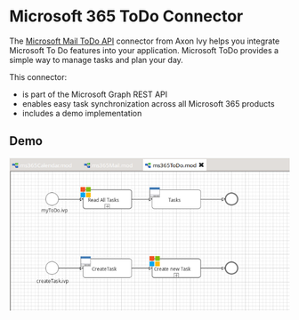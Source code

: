 # Microsoft 365 ToDo Connector

The [Microsoft Mail ToDo API](https://docs.microsoft.com/en-us/graph/todo-concept-overview) connector from Axon Ivy helps you integrate Microsoft To Do features into your application. Microsoft ToDo provides a simple way to manage tasks and plan your day.

This connector:

- is part of the Microsoft Graph REST API  
- enables easy task synchronization across all Microsoft 365 products  
- includes a demo implementation

## Demo

![demo-toDo](doc/img/demo_todo.png)
